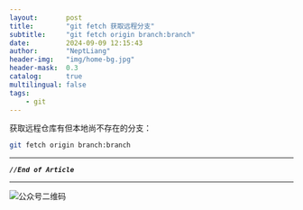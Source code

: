 ```yaml
---
layout:       post
title:        "git fetch 获取远程分支"
subtitle:     "git fetch origin branch:branch"
date:         2024-09-09 12:15:43
author:       "NeptLiang"
header-img:   "img/home-bg.jpg"
header-mask:  0.3
catalog:      true
multilingual: false
tags:
    - git
---
```



获取远程仓库有但本地尚不存在的分支：

```sh
git fetch origin branch:branch
```


---

***`//End of Article`***

---


![公众号二维码](https://neptliang.github.io/img/Article/WeChatBlog.png)